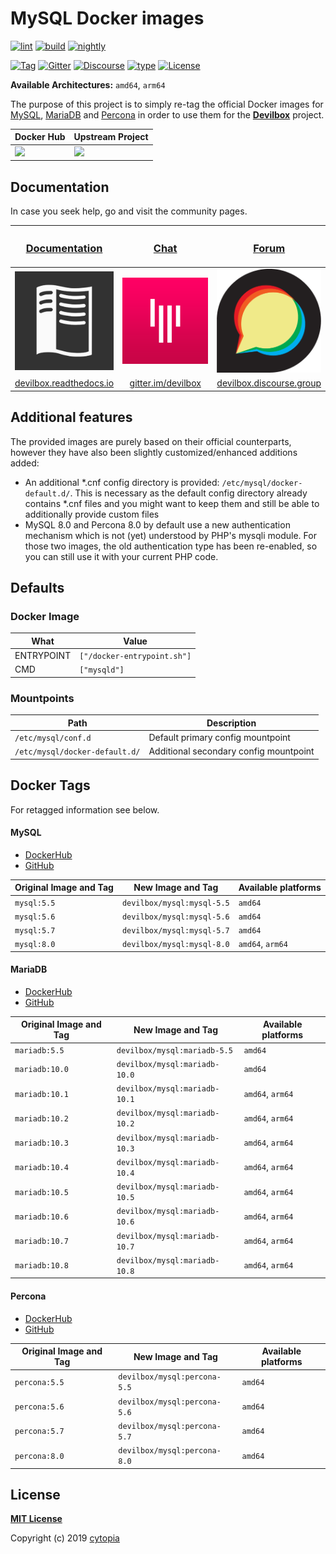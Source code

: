 # MySQL Docker images


[![lint](https://github.com/devilbox/docker-mysql/workflows/lint/badge.svg)](https://github.com/devilbox/docker-mysql/actions?query=workflow%3Alint)
[![build](https://github.com/devilbox/docker-mysql/workflows/build/badge.svg)](https://github.com/devilbox/docker-mysql/actions?query=workflow%3Abuild)
[![nightly](https://github.com/devilbox/docker-mysql/workflows/nightly/badge.svg)](https://github.com/devilbox/docker-mysql/actions?query=workflow%3Anightly)

[![Tag](https://img.shields.io/github/tag/devilbox/docker-mysql.svg)](https://github.com/devilbox/docker-mysql/releases)
[![Gitter](https://badges.gitter.im/devilbox/Lobby.svg)](https://gitter.im/devilbox/Lobby?utm_source=badge&utm_medium=badge&utm_campaign=pr-badge&utm_content=badge)
[![Discourse](https://img.shields.io/discourse/https/devilbox.discourse.group/status.svg?colorB=%234CB697)](https://devilbox.discourse.group)
[![type](https://img.shields.io/badge/type-Docker-blue.svg)](https://hub.docker.com/r/devilbox/mysql)
[![License](https://img.shields.io/badge/license-MIT-%233DA639.svg)](https://opensource.org/licenses/MIT)

**Available Architectures:**  `amd64`, `arm64`

The purpose of this project is to simply re-tag the official Docker images for
[MySQL](https://hub.docker.com/_/mysql), [MariaDB](https://hub.docker.com/_/mariadb) and
[Percona](https://hub.docker.com/_/percona) in order to use them for the
**[Devilbox](https://github.com/cytopia/devilbox)** project.

| Docker Hub | Upstream Project |
|------------|------------------|
| <a href="https://hub.docker.com/r/devilbox/mysql"><img height="82px" src="http://dockeri.co/image/devilbox/mysql" /></a> | <a href="https://github.com/cytopia/devilbox" ><img height="82px" src="https://raw.githubusercontent.com/devilbox/artwork/master/submissions_banner/cytopia/01/png/banner_256_trans.png" /></a> |


## Documentation

In case you seek help, go and visit the community pages.

<table width="100%" style="width:100%; display:table;">
 <thead>
  <tr>
   <th width="33%" style="width:33%;"><h3><a target="_blank" href="https://devilbox.readthedocs.io">Documentation</a></h3></th>
   <th width="33%" style="width:33%;"><h3><a target="_blank" href="https://gitter.im/devilbox/Lobby">Chat</a></h3></th>
   <th width="33%" style="width:33%;"><h3><a target="_blank" href="https://devilbox.discourse.group">Forum</a></h3></th>
  </tr>
 </thead>
 <tbody style="vertical-align: middle; text-align: center;">
  <tr>
   <td>
    <a target="_blank" href="https://devilbox.readthedocs.io">
     <img title="Documentation" name="Documentation" src="https://raw.githubusercontent.com/cytopia/icons/master/400x400/readthedocs.png" />
    </a>
   </td>
   <td>
    <a target="_blank" href="https://gitter.im/devilbox/Lobby">
     <img title="Chat on Gitter" name="Chat on Gitter" src="https://raw.githubusercontent.com/cytopia/icons/master/400x400/gitter.png" />
    </a>
   </td>
   <td>
    <a target="_blank" href="https://devilbox.discourse.group">
     <img title="Devilbox Forums" name="Forum" src="https://raw.githubusercontent.com/cytopia/icons/master/400x400/discourse.png" />
    </a>
   </td>
  </tr>
  <tr>
  <td><a target="_blank" href="https://devilbox.readthedocs.io">devilbox.readthedocs.io</a></td>
  <td><a target="_blank" href="https://gitter.im/devilbox/Lobby">gitter.im/devilbox</a></td>
  <td><a target="_blank" href="https://devilbox.discourse.group">devilbox.discourse.group</a></td>
  </tr>
 </tbody>
</table>


## Additional features

The provided images are purely based on their official counterparts, however they have also been
slightly customized/enhanced additions added:

* An additional \*.cnf config directory is provided: `/etc/mysql/docker-default.d/`. This is necessary as the default config directory already contains \*.cnf files and you might want to keep them and still be able to additionally provide custom files
* MySQL 8.0 and Percona 8.0 by default use a new authentication mechanism which is not (yet) understood by PHP's mysqli module. For those two images, the old authentication type has been re-enabled, so you can still use it with your current PHP code.


## Defaults

### Docker Image

| What       | Value                       |
|------------|-----------------------------|
| ENTRYPOINT | `["/docker-entrypoint.sh"]` |
| CMD        | `["mysqld"]`                |

### Mountpoints

| Path                           | Description                            |
|--------------------------------|----------------------------------------|
| `/etc/mysql/conf.d`            | Default primary config mountpoint      |
| `/etc/mysql/docker-default.d/` | Additional secondary config mountpoint |


## Docker Tags

For retagged information see below.

#### MySQL

* [DockerHub](https://hub.docker.com/_/mysql)
* [GitHub](https://github.com/docker-library/mysql)

| Original Image and Tag | New Image and Tag             | Available platforms |
|------------------------|-------------------------------|---------------------|
| `mysql:5.5`            | `devilbox/mysql:mysql-5.5`    | `amd64`       |
| `mysql:5.6`            | `devilbox/mysql:mysql-5.6`    | `amd64`       |
| `mysql:5.7`            | `devilbox/mysql:mysql-5.7`    | `amd64`       |
| `mysql:8.0`            | `devilbox/mysql:mysql-8.0`    | `amd64`, `arm64` |

#### MariaDB

* [DockerHub](https://hub.docker.com/_/mariadb)
* [GitHub](https://github.com/docker-library/mariadb)

| Original Image and Tag | New Image and Tag             | Available platforms |
|------------------------|-------------------------------|---------------------|
| `mariadb:5.5`          | `devilbox/mysql:mariadb-5.5`  | `amd64`       |
| `mariadb:10.0`         | `devilbox/mysql:mariadb-10.0` | `amd64`       |
| `mariadb:10.1`         | `devilbox/mysql:mariadb-10.1` | `amd64`, `arm64` |
| `mariadb:10.2`         | `devilbox/mysql:mariadb-10.2` | `amd64`, `arm64` |
| `mariadb:10.3`         | `devilbox/mysql:mariadb-10.3` | `amd64`, `arm64` |
| `mariadb:10.4`         | `devilbox/mysql:mariadb-10.4` | `amd64`, `arm64` |
| `mariadb:10.5`         | `devilbox/mysql:mariadb-10.5` | `amd64`, `arm64` |
| `mariadb:10.6`         | `devilbox/mysql:mariadb-10.6` | `amd64`, `arm64` |
| `mariadb:10.7`         | `devilbox/mysql:mariadb-10.7` | `amd64`, `arm64` |
| `mariadb:10.8`         | `devilbox/mysql:mariadb-10.8` | `amd64`, `arm64` |

#### Percona

* [DockerHub](https://hub.docker.com/_/percona)
* [GitHub](https://github.com/docker-library/percona)

| Original Image and Tag | New Image and Tag             | Available platforms |
|------------------------|-------------------------------|---------------------|
| `percona:5.5`          | `devilbox/mysql:percona-5.5`  | `amd64`       |
| `percona:5.6`          | `devilbox/mysql:percona-5.6`  | `amd64`       |
| `percona:5.7`          | `devilbox/mysql:percona-5.7`  | `amd64`       |
| `percona:8.0`          | `devilbox/mysql:percona-8.0`  | `amd64`       |


## License

**[MIT License](LICENSE)**

Copyright (c) 2019 [cytopia](https://github.com/cytopia)

